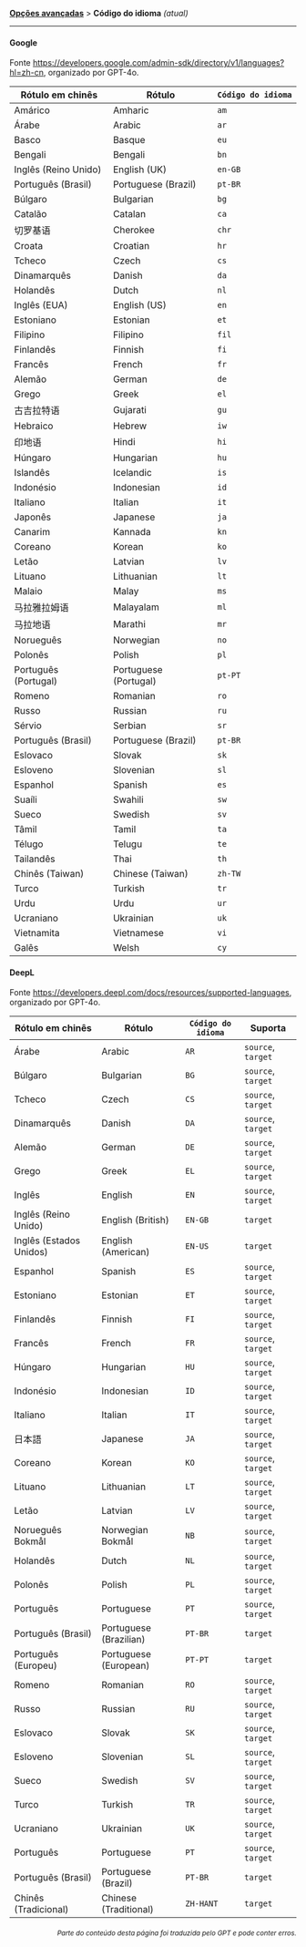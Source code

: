 [**Opções avançadas**](./introduction.md) > **Código do idioma** _(atual)_

---

#### Google

Fonte <https://developers.google.com/admin-sdk/directory/v1/languages?hl=zh-cn>, organizado por GPT-4o.

| Rótulo em chinês | Rótulo | `Código do idioma` |
| --- | --- | --- |
| Amárico | Amharic | `am` |
| Árabe | Arabic | `ar` |
| Basco | Basque | `eu` |
| Bengali | Bengali | `bn` |
| Inglês (Reino Unido) | English (UK) | `en-GB` |
| Português (Brasil) | Portuguese (Brazil) | `pt-BR` |
| Búlgaro | Bulgarian | `bg` |
| Catalão | Catalan | `ca` |
| 切罗基语 | Cherokee | `chr` |
| Croata | Croatian | `hr` |
| Tcheco | Czech | `cs` |
| Dinamarquês | Danish | `da` |
| Holandês | Dutch | `nl` |
| Inglês (EUA) | English (US) | `en` |
| Estoniano | Estonian | `et` |
| Filipino | Filipino | `fil` |
| Finlandês | Finnish | `fi` |
| Francês | French | `fr` |
| Alemão | German | `de` |
| Grego | Greek | `el` |
| 古吉拉特语 | Gujarati | `gu` |
| Hebraico | Hebrew | `iw` |
| 印地语 | Hindi | `hi` |
| Húngaro | Hungarian | `hu` |
| Islandês | Icelandic | `is` |
| Indonésio | Indonesian | `id` |
| Italiano | Italian | `it` |
| Japonês | Japanese | `ja` |
| Canarim | Kannada | `kn` |
| Coreano | Korean | `ko` |
| Letão | Latvian | `lv` |
| Lituano | Lithuanian | `lt` |
| Malaio | Malay | `ms` |
| 马拉雅拉姆语 | Malayalam | `ml` |
| 马拉地语 | Marathi | `mr` |
| Norueguês | Norwegian | `no` |
| Polonês | Polish | `pl` |
| Português (Portugal) | Portuguese (Portugal) | `pt-PT` |
| Romeno | Romanian | `ro` |
| Russo | Russian | `ru` |
| Sérvio | Serbian | `sr` |
| Português (Brasil) | Portuguese (Brazil) | `pt-BR` |
| Eslovaco | Slovak | `sk` |
| Esloveno | Slovenian | `sl` |
| Espanhol | Spanish | `es` |
| Suaíli | Swahili | `sw` |
| Sueco | Swedish | `sv` |
| Tâmil | Tamil | `ta` |
| Télugo | Telugu | `te` |
| Tailandês | Thai | `th` |
| Chinês (Taiwan) | Chinese (Taiwan) | `zh-TW` |
| Turco | Turkish | `tr` |
| Urdu | Urdu | `ur` |
| Ucraniano | Ukrainian | `uk` |
| Vietnamita | Vietnamese | `vi` |
| Galês | Welsh | `cy` |


#### DeepL
Fonte <https://developers.deepl.com/docs/resources/supported-languages>, organizado por GPT-4o.

| Rótulo em chinês | Rótulo | `Código do idioma`| Suporta |
| --- | --- | --- | --- |
| Árabe | Arabic | `AR` | `source`, `target` |
| Búlgaro | Bulgarian | `BG` | `source`, `target` |
| Tcheco | Czech | `CS` | `source`, `target` |
| Dinamarquês | Danish | `DA` | `source`, `target` |
| Alemão | German | `DE` | `source`, `target` |
| Grego | Greek | `EL` | `source`, `target` |
| Inglês | English | `EN` | `source`, `target` |
| Inglês (Reino Unido) | English (British) | `EN-GB` | `target` |
| Inglês (Estados Unidos) | English (American) | `EN-US` | `target` |
| Espanhol | Spanish | `ES` | `source`, `target` |
| Estoniano | Estonian | `ET` | `source`, `target` |
| Finlandês | Finnish | `FI` | `source`, `target` |
| Francês | French | `FR` | `source`, `target` |
| Húngaro | Hungarian | `HU` | `source`, `target` |
| Indonésio | Indonesian | `ID` | `source`, `target` |
| Italiano | Italian | `IT` | `source`, `target` |
| 日本語 | Japanese | `JA` | `source`, `target` |
| Coreano | Korean | `KO` | `source`, `target` |
| Lituano | Lithuanian | `LT` | `source`, `target` |
| Letão | Latvian | `LV` | `source`, `target` |
| Norueguês Bokmål | Norwegian Bokmål | `NB` | `source`, `target` |
| Holandês | Dutch | `NL` | `source`, `target` |
| Polonês | Polish | `PL` | `source`, `target` |
| Português | Portuguese | `PT` | `source`, `target` |
| Português (Brasil) | Portuguese (Brazilian) | `PT-BR` | `target` |
| Português (Europeu) | Portuguese (European) | `PT-PT` | `target` |
| Romeno | Romanian | `RO` | `source`, `target` |
| Russo | Russian | `RU` | `source`, `target` |
| Eslovaco | Slovak | `SK` | `source`, `target` |
| Esloveno | Slovenian | `SL` | `source`, `target` |
| Sueco | Swedish | `SV` | `source`, `target` |
| Turco | Turkish | `TR` | `source`, `target` |
| Ucraniano | Ukrainian | `UK` | `source`, `target` |
| Português | Portuguese | `PT` | `source`, `target` |
| Português (Brasil) | Portuguese (Brazil) | `PT-BR` | `target` |
| Chinês (Tradicional) | Chinese (Traditional) | `ZH-HANT` | `target` |

<div align="right"> 
<h6><small>Parte do conteúdo desta página foi traduzida pelo GPT e pode conter erros.</small></h6>